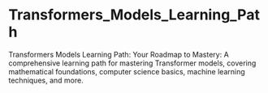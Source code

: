 # Transformers_Models_Learning_Path
Transformers Models Learning Path: Your Roadmap to Mastery: A comprehensive learning path for mastering Transformer models, covering mathematical foundations, computer science basics, machine learning techniques, and more.
